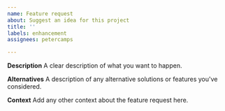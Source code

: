 ```yaml
---
name: Feature request
about: Suggest an idea for this project
title: ''
labels: enhancement
assignees: petercamps

---
```


**Description**
A clear description of what you want to happen.

**Alternatives**
A description of any alternative solutions or features you've considered.

**Context**
Add any other context about the feature request here.
